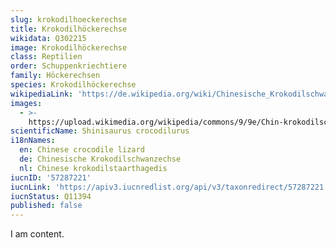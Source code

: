 ```yaml
---
slug: krokodilhoeckerechse
title: Krokodilhöckerechse
wikidata: Q302215
image: Krokodilhöckerechse
class: Reptilien
order: Schuppenkriechtiere
family: Höckerechsen
species: Krokodilhöckerechse
wikipediaLink: 'https://de.wikipedia.org/wiki/Chinesische_Krokodilschwanzechse'
images:
  - >-
    https://upload.wikimedia.org/wikipedia/commons/9/9e/Chin-krokodilschwanzechse-01.jpg
scientificName: Shinisaurus crocodilurus
i18nNames:
  en: Chinese crocodile lizard
  de: Chinesische Krokodilschwanzechse
  nl: Chinese krokodilstaarthagedis
iucnID: '57287221'
iucnLink: 'https://apiv3.iucnredlist.org/api/v3/taxonredirect/57287221'
iucnStatus: Q11394
published: false
---
```


I am content.
